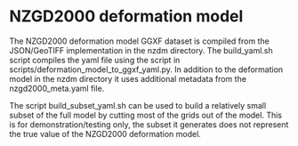 NZGD2000 deformation model
==========================

The NZGD2000 deformation model GGXF dataset is compiled from the JSON/GeoTIFF implementation
in the nzdm directory.  The build_yaml.sh script compiles the yaml file using the script
in scripts/deformation_model_to_ggxf_yaml.py.  In addition to the deformation model in the
nzdm directory it uses additional metadata from the nzgd2000_meta.yaml file.

The script build_subset_yaml.sh can be used to build a relatively small subset of the full
model by cutting most of the grids out of the model.  This is for demonstration/testing only,
the subset it generates does not represent the true value of the NZGD2000 deformation model.
